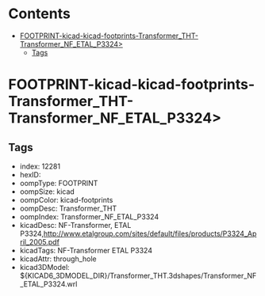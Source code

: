 



Contents
========

* [FOOTPRINT-kicad-kicad-footprints-Transformer_THT-Transformer_NF_ETAL_P3324>](#footprint-kicad-kicad-footprints-transformer_tht-transformer_nf_etal_p3324)
	* [Tags](#tags)

# FOOTPRINT-kicad-kicad-footprints-Transformer_THT-Transformer_NF_ETAL_P3324>

## Tags

- index: 12281
- hexID: 
- oompType: FOOTPRINT
- oompSize: kicad
- oompColor: kicad-footprints
- oompDesc: Transformer_THT
- oompIndex: Transformer_NF_ETAL_P3324
- kicadDesc: NF-Transformer, ETAL P3324,http://www.etalgroup.com/sites/default/files/products/P3324_April_2005.pdf
- kicadTags: NF-Transformer ETAL P3324
- kicadAttr: through_hole
- kicad3DModel: ${KICAD6_3DMODEL_DIR}/Transformer_THT.3dshapes/Transformer_NF_ETAL_P3324.wrl
